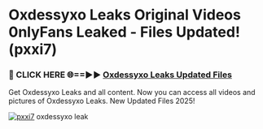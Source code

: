 # Oxdessyxo Leaks Original Videos 0nlyFans Leaked - Files Updated! (pxxi7)

<h3>🔴 CLICK HERE 🌐==►► <a href="https://tinyurl.com/brd5kh86" rel="nofollow">Oxdessyxo Leaks Updated Files</a></h3>

Get Oxdessyxo Leaks and all content. Now you can access all videos and pictures of Oxdessyxo Leaks. New Updated Files 2025!

[![pxxi7](https://i.imgur.com/K7sEzmb.gif)](https://tinyurl.com/brd5kh86)
oxdessyxo leak
